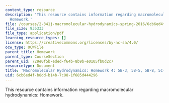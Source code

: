 ```yaml
---
content_type: resource
description: 'This resource contains information regarding macromolecular hydrodynamics:
  Homework.'
file: /courses/2-341j-macromolecular-hydrodynamics-spring-2016/6cb6ed4fb8ddb14b7c981f685d444296_MIT2_341JS16_Hw4_Soln.pdf
file_size: 935333
file_type: application/pdf
learning_resource_types: []
license: https://creativecommons.org/licenses/by-nc-sa/4.0/
ocw_type: OCWFile
parent_title: Homework
parent_type: CourseSection
parent_uid: 729e0f5b-eded-f64b-8b9b-e0105fb0d2c7
resourcetype: Document
title: 'Macromolecular Hydrodynamics: Homework 4: 5B-3, 5B-5, 5B-8, 5C-2'
uid: 6cb6ed4f-b8dd-b14b-7c98-1f685d444296
---
```

This resource contains information regarding macromolecular hydrodynamics: Homework.